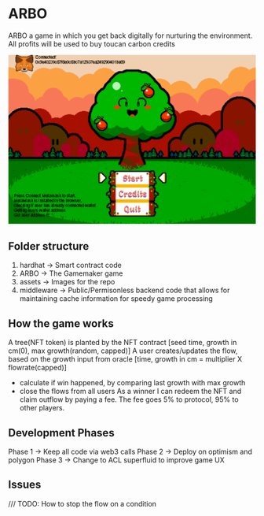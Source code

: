 # ARBO
ARBO a game in which you get back digitally for nurturing the environment. All profits will be used to buy toucan carbon credits
<p align="center">
  <img src="./assets/imgs/arbo.gif"/>
</p>

## Folder structure
1. hardhat -> Smart contract code
2. ARBO -> The Gamemaker game
3. assets -> Images for the repo 
4. middleware -> Public/Permisonless backend code that allows for maintaining cache information for speedy game processing 

## How the game works 
A tree(NFT token) is planted by the NFT contract [seed time, growth in cm(0), max growth(random, capped)]
A user creates/updates the flow, based on the growth input from oracle [time, growth in cm = multiplier X flowrate(capped)]
  - calculate if win happened, by comparing last growth with max growth
  - close the flows from all users
As a winner I can redeem the NFT and claim outflow by paying a fee. The fee goes 5% to protocol, 95% to other players.

## Development Phases
Phase 1 -> Keep all code via web3 calls
Phase 2 -> Deploy on optimism and polygon
Phase 3 -> Change to ACL superfluid to improve game UX


## Issues

/// TODO: How to stop the flow on a condition